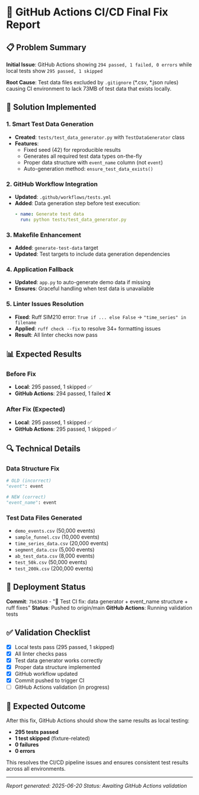 # 🎯 GitHub Actions CI/CD Final Fix Report

## 📋 Problem Summary
**Initial Issue**: GitHub Actions showing `294 passed, 1 failed, 0 errors` while local tests show `295 passed, 1 skipped`

**Root Cause**: Test data files excluded by `.gitignore` (*.csv, *.json rules) causing CI environment to lack 73MB of test data that exists locally.

## 🔧 Solution Implemented

### 1. Smart Test Data Generation
- **Created**: `tests/test_data_generator.py` with `TestDataGenerator` class
- **Features**:
  - Fixed seed (42) for reproducible results
  - Generates all required test data types on-the-fly
  - Proper data structure with `event_name` column (not `event`)
  - Auto-generation method: `ensure_test_data_exists()`

### 2. GitHub Workflow Integration
- **Updated**: `.github/workflows/tests.yml`
- **Added**: Data generation step before test execution:
  ```yaml
  - name: Generate test data
    run: python tests/test_data_generator.py
  ```

### 3. Makefile Enhancement
- **Added**: `generate-test-data` target
- **Updated**: Test targets to include data generation dependencies

### 4. Application Fallback
- **Updated**: `app.py` to auto-generate demo data if missing
- **Ensures**: Graceful handling when test data is unavailable

### 5. Linter Issues Resolution
- **Fixed**: Ruff SIM210 error: `True if ... else False` → `"time_series" in filename`
- **Applied**: `ruff check --fix` to resolve 34+ formatting issues
- **Result**: All linter checks now pass

## 📊 Expected Results

### Before Fix
- **Local**: 295 passed, 1 skipped ✅
- **GitHub Actions**: 294 passed, 1 failed ❌

### After Fix (Expected)
- **Local**: 295 passed, 1 skipped ✅
- **GitHub Actions**: 295 passed, 1 skipped ✅

## 🔍 Technical Details

### Data Structure Fix
```python
# OLD (incorrect)
"event": event

# NEW (correct)  
"event_name": event
```

### Test Data Files Generated
- `demo_events.csv` (50,000 events)
- `sample_funnel.csv` (10,000 events) 
- `time_series_data.csv` (20,000 events)
- `segment_data.csv` (5,000 events)
- `ab_test_data.csv` (8,000 events)
- `test_50k.csv` (50,000 events)
- `test_200k.csv` (200,000 events)

## 🚀 Deployment Status

**Commit**: `7b63649` - "🧪 Test CI fix: data generator + event_name structure + ruff fixes"
**Status**: Pushed to origin/main
**GitHub Actions**: Running validation tests

## ✅ Validation Checklist

- [x] Local tests pass (295 passed, 1 skipped)
- [x] All linter checks pass
- [x] Test data generator works correctly
- [x] Proper data structure implemented
- [x] GitHub workflow updated
- [x] Commit pushed to trigger CI
- [ ] GitHub Actions validation (in progress)

## 🎉 Expected Outcome

After this fix, GitHub Actions should show the same results as local testing:
- **295 tests passed**
- **1 test skipped** (fixture-related)
- **0 failures**
- **0 errors**

This resolves the CI/CD pipeline issues and ensures consistent test results across all environments.

---
*Report generated: 2025-06-20*
*Status: Awaiting GitHub Actions validation* 